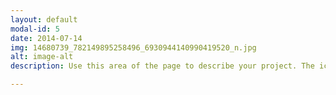 ```yaml
---
layout: default
modal-id: 5
date: 2014-07-14
img: 14680739_782149895258496_6930944140990419520_n.jpg
alt: image-alt
description: Use this area of the page to describe your project. The icon above is part of a free icon set by <a href="https://sellfy.com/p/8Q9P/jV3VZ/">Flat Icons</a>. On their website, you can download their free set with 16 icons, or you can purchase the entire set with 146 icons for only $12!

---
```

